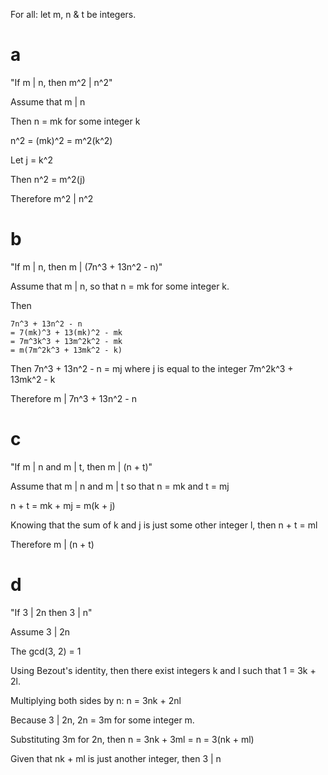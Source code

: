 For all: let m, n & t be integers.

# a

"If m | n, then m^2 | n^2"

Assume that m | n

Then n = mk for some integer k

n^2 = (mk)^2 = m^2(k^2)

Let j = k^2

Then n^2 = m^2(j)

Therefore m^2 | n^2

# b

"If m | n, then m | (7n^3 + 13n^2 - n)"

Assume that m | n, so that n = mk for some integer k.

Then

```
7n^3 + 13n^2 - n
= 7(mk)^3 + 13(mk)^2 - mk
= 7m^3k^3 + 13m^2k^2 - mk
= m(7m^2k^3 + 13mk^2 - k)
```

Then 7n^3 + 13n^2 - n = mj where j is equal to the integer 7m^2k^3 + 13mk^2 - k

Therefore m | 7n^3 + 13n^2 - n

# c

"If m | n and m | t, then m | (n + t)"

Assume that m | n and m | t so that n = mk and t = mj

n + t = mk + mj = m(k + j)

Knowing that the sum of k and j is just some other integer l, then n + t = ml

Therefore m | (n + t)

# d

"If 3 | 2n then 3 | n"

Assume 3 | 2n

The gcd(3, 2) = 1

Using Bezout's identity, then there exist integers k and l such that 1 = 3k + 2l.

Multiplying both sides by n: n = 3nk + 2nl

Because 3 | 2n, 2n = 3m for some integer m.

Substituting 3m for 2n, then n = 3nk + 3ml = n = 3(nk + ml)

Given that nk + ml is just another integer, then 3 | n
